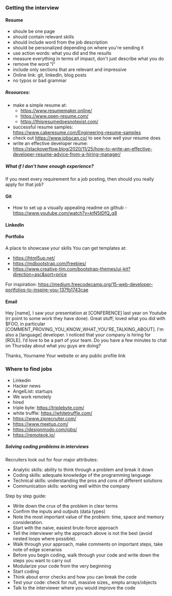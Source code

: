 ### Getting the interview
#### Resume
- shoule be one page
- should contain relevant skills
- should include word from the job description
- should be personalized depending on where you're sending it
- use action words: what you did and the results
- measure everything in terms of impact, don't just describe what you do
- remove the word "I"
- include only sections that are relevant and impressive
- Online link: git, linkedIn, blog posts
- no typos or bad grammar
##### Resources:
- make a simple resume at:
	- https://www.resumemaker.online/
	- https://www.open-resume.com/
	- https://thisresumedoesnotexist.com/
- successful resume samples: https://www.cakeresume.com/Engineering-resume-samples
- check out https://www.jobscan.co/ to see how well your resume does
- write an effective developer reume: https://stackoverflow.blog/2020/11/25/how-to-write-an-effective-developer-resume-advice-from-a-hiring-manager/
##### What if I don't have enough experience?
If you meet every requirement for a job posting, then should you really apply for that job?

#### Git
- How to set up a visually appealing readme on github - https://www.youtube.com/watch?v=ktN5tDfQ_g8

#### LinkedIn

#### Portfolio
A place to showcase your skills
You can get templates at:
- https://html5up.net/
- https://mdbootstrap.com/freebies/
- https://www.creative-tim.com/bootstrap-themes/ui-kit?direction=asc&sort=price

For inspiration: https://medium.freecodecamp.org/15-web-developer-portfolios-to-inspire-you-137fb1743cae

#### Email
Hey [name],
I saw your presentation at [CONFERENCE] last year on Youtube (rr point to some work they have done).
Great stuff; loved what you did with $FOO, in particular
[COMMENT_PROVING_YOU_KNOW_WHAT_YOU'RE_TALKING_ABOUT].
I'm also a [language] developer. I noticed that your company is hiring for [ROLE]. I’d love to be a part of your team. Do you have a few minutes to chat on Thursday about what you guys are doing?

Thanks,
Yourname
Your website or any public profile link

### Where to find jobs
- Linkedin
- Hacker news
- AngelList: startups
- We work remotely
- hired
- triple byte: https://triplebyte.com/
- white truffle: https://whitetruffle.com/
- https://www.ziprecruiter.com/
- https://www.meetup.com/
- https://designmodo.com/jobs/
- https://remoteok.io/


##### Solving coding problems in interviews
Recruiters look out for four major attributes:
- Analytic skills: ability to think through a problem and break it down
- Coding skills: adequate knowledge of the programming language
- Technical skills: understanding the pros and cons of different solutions
- Communication skills: working well within the company

Step by step guide:
- Write down the crux of the problem in clesr terms
- Confirm the inputs and outputs (data types)
- Note the most important value of the problem: time, space and memory consideration.
- Start with the naive, easiest brute-force approach
- Tell the interviewer why the approach above is not the best (avoid nested loops where possible).
- Walk through your approach, make comments on important steps, take note of edge scenarios
- Before you begin coding, walk through your code and write down the steps you want to carry out
- Modularize your code from the very beginning
- Start coding
- Think about error checks and how you can break the code
- Test your code: check for null, massive sizes,, emptu arrays/objects
- Talk to the interviewer where you would improve the code

